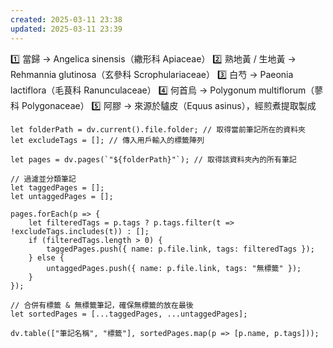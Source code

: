 ```yaml
---
created: 2025-03-11 23:38
updated: 2025-03-11 23:39
---
```

1️⃣ 當歸 → Angelica sinensis（繖形科 Apiaceae）
2️⃣ 熟地黃 / 生地黃 → Rehmannia glutinosa（玄參科 Scrophulariaceae）
3️⃣ 白芍 → Paeonia lactiflora（毛茛科 Ranunculaceae）
4️⃣ 何首烏 → Polygonum multiflorum（蓼科 Polygonaceae）
5️⃣ 阿膠 → 來源於驢皮（Equus asinus），經煎煮提取製成

```dataviewjs
let folderPath = dv.current().file.folder; // 取得當前筆記所在的資料夾
let excludeTags = []; // 傳入用戶輸入的標籤陣列

let pages = dv.pages(`"${folderPath}"`); // 取得該資料夾內的所有筆記

// 過濾並分類筆記
let taggedPages = [];
let untaggedPages = [];

pages.forEach(p => {
    let filteredTags = p.tags ? p.tags.filter(t => !excludeTags.includes(t)) : [];
    if (filteredTags.length > 0) {
        taggedPages.push({ name: p.file.link, tags: filteredTags });
    } else {
        untaggedPages.push({ name: p.file.link, tags: "無標籤" });
    }
});

// 合併有標籤 & 無標籤筆記，確保無標籤的放在最後
let sortedPages = [...taggedPages, ...untaggedPages];

dv.table(["筆記名稱", "標籤"], sortedPages.map(p => [p.name, p.tags]));
```